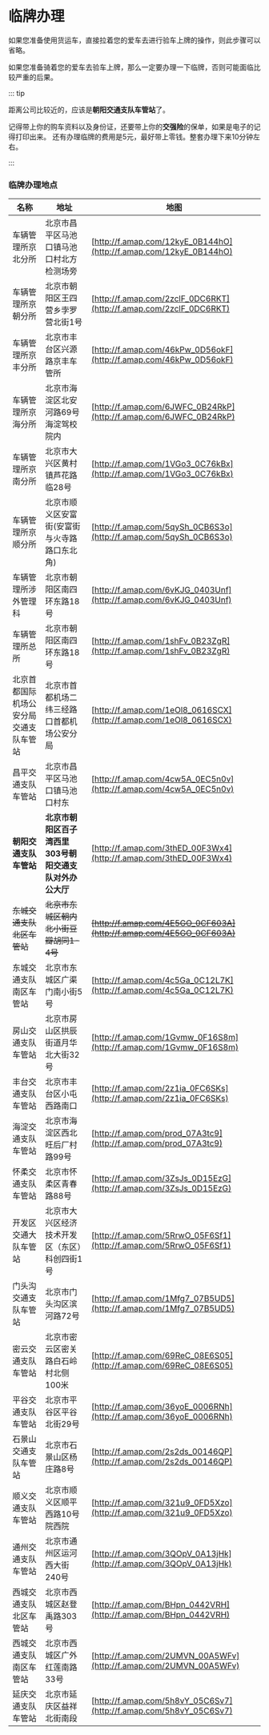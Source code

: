 # 临牌办理

如果您准备使用货运车，直接拉着您的爱车去进行验车上牌的操作，则此步骤可以省略。

如果您准备骑着您的爱车去验车上牌，那么一定要办理一下临牌，否则可能面临比较严重的后果。

::: tip

距离公司比较近的，应该是**朝阳交通支队车管站**了。

记得带上你的购车资料以及身份证，还要带上你的**交强险**的保单，如果是电子的记得打印出来。
还有办理临牌的费用是5元，最好带上零钱。整套办理下来10分钟左右。

:::

### 临牌办理地点

| 名称                                   | 地址                                                | 地图                                                         |
| -------------------------------------- | --------------------------------------------------- | ------------------------------------------------------------ |
| 车辆管理所京北分所                     | 北京市昌平区马池口镇马池口村北方检测场旁            | [http://f.amap.com/12kyE_0B144hO](http://f.amap.com/12kyE_0B144hO) |
| 车辆管理所京朝分所                     | 北京市朝阳区王四营乡孛罗营北街1号                   | [http://f.amap.com/2zclF_0DC6RKT](http://f.amap.com/2zclF_0DC6RKT) |
| 车辆管理所京丰分所                     | 北京市丰台区兴源路京丰车管所                        | [http://f.amap.com/46kPw_0D56okF](http://f.amap.com/46kPw_0D56okF) |
| 车辆管理所京海分所                     | 北京市海淀区北安河路69号海淀驾校院内                | [http://f.amap.com/6JWFC_0B24RkP](http://f.amap.com/6JWFC_0B24RkP) |
| 车辆管理所京南分所                     | 北京市大兴区黄村镇芦花路临28号                      | [http://f.amap.com/1VGo3_0C76kBx](http://f.amap.com/1VGo3_0C76kBx) |
| 车辆管理所京顺分所                     | 北京市顺义区安富街(安富街与火寺路路口东北角)        | [http://f.amap.com/5qySh_0CB6S3o](http://f.amap.com/5qySh_0CB6S3o) |
| 车辆管理所涉外管理科                   | 北京市朝阳区南四环东路18号                          | [http://f.amap.com/6vKJG_0403Unf](http://f.amap.com/6vKJG_0403Unf) |
| 车辆管理所总所                         | 北京市朝阳区南四环东路18号                          | [http://f.amap.com/1shFv_0B23ZgR](http://f.amap.com/1shFv_0B23ZgR) |
| 北京首都国际机场公安分局交通支队车管站 | 北京市首都机场二纬三经路口首都机场公安分局          | [http://f.amap.com/1eOl8_0616SCX](http://f.amap.com/1eOl8_0616SCX) |
| 昌平交通支队车管站                     | 北京市昌平区马池口镇马池口村东                      | [http://f.amap.com/4cw5A_0EC5n0v](http://f.amap.com/4cw5A_0EC5n0v) |
| **朝阳交通支队车管站**                     | **北京市朝阳区百子湾西里303号朝阳交通支队对外办公大厅** | [http://f.amap.com/3thED_00F3Wx4](http://f.amap.com/3thED_00F3Wx4) |
| ~~东城交通支队北区车管站~~                 | ~~北京市东城区朝内北小街豆瓣胡同1-4号~~                 | ~~[http://f.amap.com/4E5GO_0CF603A](http://f.amap.com/4E5GO_0CF603A)~~ |
| 东城交通支队南区车管站                 | 北京市东城区广渠门南小街5号                         | [http://f.amap.com/4c5Ga_0C12L7K](http://f.amap.com/4c5Ga_0C12L7K) |
| 房山交通支队车管站                     | 北京市房山区拱辰街道月华北大街32号                  | [http://f.amap.com/1Gvmw_0F16S8m](http://f.amap.com/1Gvmw_0F16S8m) |
| 丰台交通支队车管站                     | 北京市丰台区小屯西路南口                            | [http://f.amap.com/2z1ia_0FC6SKs](http://f.amap.com/2z1ia_0FC6SKs) |
| 海淀交通支队车管站                     | 北京市海淀区西北旺后厂村路99号                      | [http://f.amap.com/prod_07A3tc9](http://f.amap.com/prod_07A3tc9) |
| 怀柔交通支队车管站                     | 北京市怀柔区青春路88号                              | [http://f.amap.com/3ZsJs_0D15EzG](http://f.amap.com/3ZsJs_0D15EzG) |
| 开发区交通大队车管站                   | 北京市大兴区经济技术开发区（东区）科创四街1号       | [http://f.amap.com/5RrwO_05F6Sf1](http://f.amap.com/5RrwO_05F6Sf1) |
| 门头沟交通支队车管站                   | 北京市门头沟区滨河路72号                            | [http://f.amap.com/1Mfg7_07B5UD5](http://f.amap.com/1Mfg7_07B5UD5) |
| 密云交通支队车管站                     | 北京市密云区密关路白石岭村北侧100米                 | [http://f.amap.com/69ReC_08E6S05](http://f.amap.com/69ReC_08E6S05) |
| 平谷交通支队车管站                     | 北京市平谷区平谷北街29号                            | [http://f.amap.com/36yoE_0006RNh](http://f.amap.com/36yoE_0006RNh) |
| 石景山交通支队车管站                   | 北京市石景山区杨庄路8号                             | [http://f.amap.com/2s2ds_00146QP](http://f.amap.com/2s2ds_00146QP) |
| 顺义交通支队车管站                     | 北京市顺义区顺平西路10号院西院                      | [http://f.amap.com/321u9_0FD5Xzo](http://f.amap.com/321u9_0FD5Xzo) |
| 通州交通支队车管站                     | 北京市通州区运河西大街240号                         | [http://f.amap.com/3QOpV_0A13jHk](http://f.amap.com/3QOpV_0A13jHk) |
| 西城交通支队北区车管站                 | 北京市西城区赵登禹路303号                           | [http://f.amap.com/BHpn_0442VRH](http://f.amap.com/BHpn_0442VRH) |
| 西城交通支队南区车管站                 | 北京市西城区广外红莲南路33号                        | [http://f.amap.com/2UMVN_00A5WFv](http://f.amap.com/2UMVN_00A5WFv) |
| 延庆交通支队车管站                     | 北京市延庆区益祥北街南段                            | [http://f.amap.com/5h8vY_05C6Sv7](http://f.amap.com/5h8vY_05C6Sv7) |

